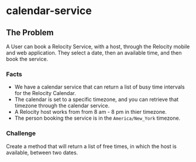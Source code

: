 # calendar-service

## The Problem

A User can book a Relocity Service, with a host, through the Relocity mobile and web application.  They select a date, then an available time, and then book the service. 

### Facts

- We have a calendar service that can return a list of busy time intervals for the Relocity Calendar.
- The calendar is set to a specific timezone, and you can retrieve that timezone through the calendar service.
- A Relocity host works from from 8 am - 8 pm in thier timezone.
- The person booking the service is in the `America/New_York` timezone.

### Challenge

Create a method that will return a list of free times, in which the host is available, between two dates.
